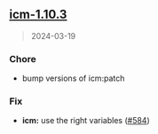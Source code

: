 
<a name="icm-1.10.3"></a>
## [icm-1.10.3](https://github.com/intershop/helm-charts/compare/icm-1.10.2...icm-1.10.3)

> 2024-03-19

### Chore

* bump versions of icm:patch

### Fix

* **icm:** use the right variables ([#584](https://github.com/intershop/helm-charts/issues/584))

